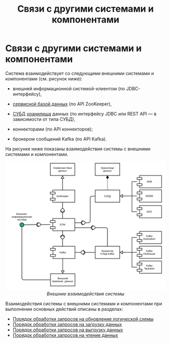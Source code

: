 ﻿---
layout: default
title: Связи с другими системами и компонентами
nav_order: 3
parent: Обзор понятий, компонентов и связей
has_children: true
has_toc: false
---

Связи с другими системами и компонентами
=====================

Система взаимодействует со следующими внешними системами и компонентами (см. рисунок ниже):

*   внешней информационной системой-клиентом (по JDBC-интерфейсу),

*   [сервисной базой данных](../Основные_понятия/Сервисная_база_данных/Сервисная_база_данных.md) 
    (по API ZooKeeper),

*   [СУБД](../../Введение/Поддерживаемые_СУБД_хранилища/Поддерживаемые_СУБД_хранилища.md) 
    [хранилища](../Основные_понятия/Хранилище_данных/Хранилище_данных.md) данных (по интерфейсу JDBC или 
    REST API — в зависимости от типа СУБД),

*   коннекторами (по API коннекторов);

*   брокером сообщений Kafka (по API Kafka).


На рисунке ниже показаны взаимодействия системы с внешними системами и компонентами.

<center>

![](Связи_с_другими_системами_и_компонентами.svg)
*Внешние взаимодействия системы*

</center>

Взаимодействия системы с внешними системами и компонентами при выполнении основных действий описаны 
в разделах:

*   [Порядок обработки запросов на обновление логической схемы](Порядок_обработки_запросов_на_обновление_логической_схемы/Порядок_обработки_запросов_на_обновление_логической_схемы.md)
*   [Порядок обработки запросов на загрузку данных](Порядок_обработки_запросов_на_загрузку_данных/Порядок_обработки_запросов_на_загрузку_данных.md)
*   [Порядок обработки запросов на выгрузку данных](Порядок_обработки_запросов_на_выгрузку_данных/Порядок_обработки_запросов_на_выгрузку_данных.md)
*   [Порядок обработки запросов на чтение данных](Порядок_обработки_запросов_на_чтение_данных/Порядок_обработки_запросов_на_чтение_данных.md)